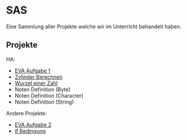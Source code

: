 
# SAS

Eine Sammlung aller Projekte welche wir im Unterricht behandelt haben.


## Projekte

HA:
- [EVA Aufgabe 1](https://github.com/LamasareBRW/sas/blob/main/repos/EVA_Aufg1/EVA_Aufg1/Program.cs)
- [Zylinder Berechnen](https://github.com/LamasareBRW/sas/blob/main/repos/zylinderBerechnen/zylinderBerechnen/Program.cs)
- [Wurzel einer Zahl](https://github.com/LamasareBRW/sas/blob/main/repos/wurzelEinerZahl/wurzelEinerZahl/Program.cs)
- Noten Definition (Byte)
- Noten Definition (Character)
- Noten Definition (String)

Andere Projekte:
- [EVA Aufgabe 2](https://github.com/LamasareBRW/sas/blob/main/repos/EVA_Aufg2/EVA_Aufg2/Program.cs)
- [if Bedingung](https://github.com/LamasareBRW/sas/blob/main/repos/ifBedingung/ifBedingung/Program.cs)
